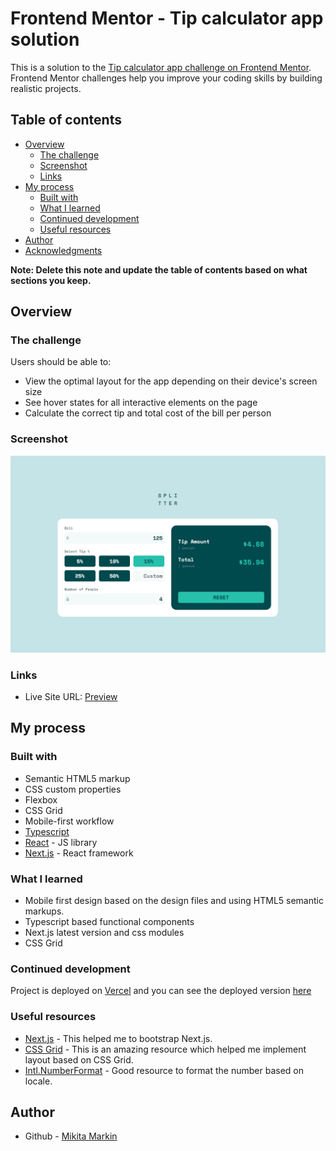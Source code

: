 # Frontend Mentor - Tip calculator app solution

This is a solution to the [Tip calculator app challenge on Frontend Mentor](https://www.frontendmentor.io/challenges/tip-calculator-app-ugJNGbJUX). Frontend Mentor challenges help you improve your coding skills by building realistic projects.

## Table of contents

- [Overview](#overview)
  - [The challenge](#the-challenge)
  - [Screenshot](#screenshot)
  - [Links](#links)
- [My process](#my-process)
  - [Built with](#built-with)
  - [What I learned](#what-i-learned)
  - [Continued development](#continued-development)
  - [Useful resources](#useful-resources)
- [Author](#author)
- [Acknowledgments](#acknowledgments)

**Note: Delete this note and update the table of contents based on what sections you keep.**

## Overview

### The challenge

Users should be able to:

- View the optimal layout for the app depending on their device's screen size
- See hover states for all interactive elements on the page
- Calculate the correct tip and total cost of the bill per person

### Screenshot

![](./screenshot.png)

### Links

- Live Site URL: [Preview](https://tip-calculator-two-pi.vercel.app/)

## My process

### Built with

- Semantic HTML5 markup
- CSS custom properties
- Flexbox
- CSS Grid
- Mobile-first workflow
- [Typescript](https://www.typescriptlang.org/)
- [React](https://reactjs.org/) - JS library
- [Next.js](https://nextjs.org/) - React framework

### What I learned

- Mobile first design based on the design files and using HTML5 semantic markups.
- Typescript based functional components
- Next.js latest version and css modules
- CSS Grid

### Continued development

Project is deployed on [Vercel](http://vercel.com/) and you can see the deployed version [here](https://tip-calculator-two-pi.vercel.app/)

### Useful resources

- [Next.js](https://nextjs.org/) - This helped me to bootstrap Next.js.
- [CSS Grid](https://developer.mozilla.org/en-US/docs/Web/CSS/CSS_Grid_Layout) - This is an amazing resource which helped me implement layout based on CSS Grid.
- [Intl.NumberFormat](https://developer.mozilla.org/en-US/docs/Web/JavaScript/Reference/Global_Objects/Intl/NumberFormat) - Good resource to format the number based on locale.

## Author

- Github - [Mikita Markin](https://github.com/mikitam31)
